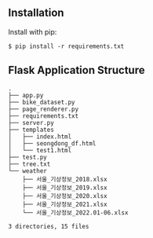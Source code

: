 
## Installation

Install with pip:

```
$ pip install -r requirements.txt
```

## Flask Application Structure 
```
.
├── app.py
├── bike_dataset.py
├── page_renderer.py
├── requirements.txt
├── server.py
├── templates
│   ├── index.html
│   ├── seongdong_df.html
│   └── test1.html
├── test.py
├── tree.txt
└── weather
    ├── 서울_기상정보_2018.xlsx
    ├── 서울_기상정보_2019.xlsx
    ├── 서울_기상정보_2020.xlsx
    ├── 서울_기상정보_2021.xlsx
    └── 서울_기상정보_2022.01-06.xlsx

3 directories, 15 files

```
